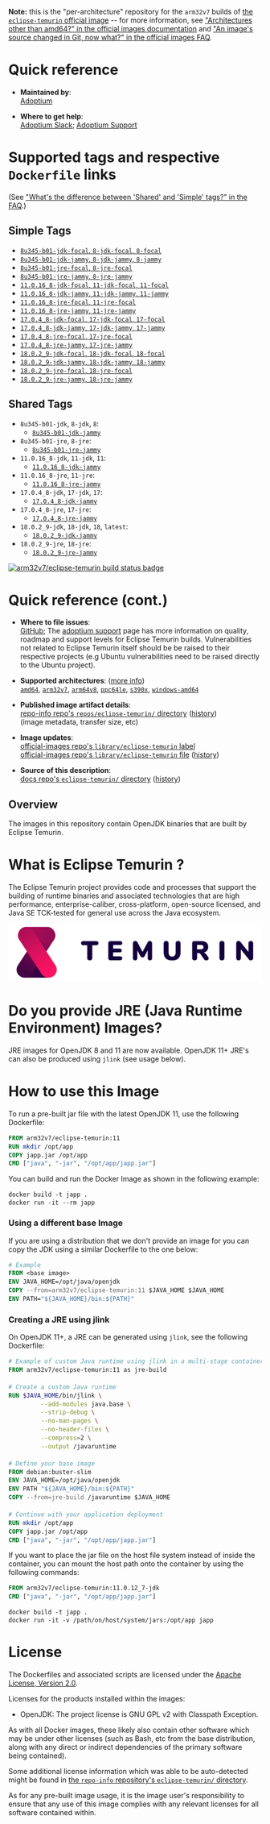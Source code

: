 <!--

********************************************************************************

WARNING:

    DO NOT EDIT "eclipse-temurin/README.md"

    IT IS AUTO-GENERATED

    (from the other files in "eclipse-temurin/" combined with a set of templates)

********************************************************************************

-->

**Note:** this is the "per-architecture" repository for the `arm32v7` builds of [the `eclipse-temurin` official image](https://hub.docker.com/_/eclipse-temurin) -- for more information, see ["Architectures other than amd64?" in the official images documentation](https://github.com/docker-library/official-images#architectures-other-than-amd64) and ["An image's source changed in Git, now what?" in the official images FAQ](https://github.com/docker-library/faq#an-images-source-changed-in-git-now-what).

# Quick reference

-	**Maintained by**:  
	[Adoptium](https://github.com/adoptium/containers)

-	**Where to get help**:  
	[Adoptium Slack](https://adoptium.net/slack); [Adoptium Support](https://github.com/adoptium/adoptium-support/issues/new/choose)

# Supported tags and respective `Dockerfile` links

(See ["What's the difference between 'Shared' and 'Simple' tags?" in the FAQ](https://github.com/docker-library/faq#whats-the-difference-between-shared-and-simple-tags).)

## Simple Tags

-	[`8u345-b01-jdk-focal`, `8-jdk-focal`, `8-focal`](https://github.com/adoptium/containers/blob/2f2799d96783495fd3e97a76c82b9cb0c0b567db/8/jdk/ubuntu/focal/Dockerfile.releases.full)
-	[`8u345-b01-jdk-jammy`, `8-jdk-jammy`, `8-jammy`](https://github.com/adoptium/containers/blob/2f2799d96783495fd3e97a76c82b9cb0c0b567db/8/jdk/ubuntu/jammy/Dockerfile.releases.full)
-	[`8u345-b01-jre-focal`, `8-jre-focal`](https://github.com/adoptium/containers/blob/2f2799d96783495fd3e97a76c82b9cb0c0b567db/8/jre/ubuntu/focal/Dockerfile.releases.full)
-	[`8u345-b01-jre-jammy`, `8-jre-jammy`](https://github.com/adoptium/containers/blob/2f2799d96783495fd3e97a76c82b9cb0c0b567db/8/jre/ubuntu/jammy/Dockerfile.releases.full)
-	[`11.0.16_8-jdk-focal`, `11-jdk-focal`, `11-focal`](https://github.com/adoptium/containers/blob/2f2799d96783495fd3e97a76c82b9cb0c0b567db/11/jdk/ubuntu/focal/Dockerfile.releases.full)
-	[`11.0.16_8-jdk-jammy`, `11-jdk-jammy`, `11-jammy`](https://github.com/adoptium/containers/blob/2f2799d96783495fd3e97a76c82b9cb0c0b567db/11/jdk/ubuntu/jammy/Dockerfile.releases.full)
-	[`11.0.16_8-jre-focal`, `11-jre-focal`](https://github.com/adoptium/containers/blob/2f2799d96783495fd3e97a76c82b9cb0c0b567db/11/jre/ubuntu/focal/Dockerfile.releases.full)
-	[`11.0.16_8-jre-jammy`, `11-jre-jammy`](https://github.com/adoptium/containers/blob/2f2799d96783495fd3e97a76c82b9cb0c0b567db/11/jre/ubuntu/jammy/Dockerfile.releases.full)
-	[`17.0.4_8-jdk-focal`, `17-jdk-focal`, `17-focal`](https://github.com/adoptium/containers/blob/2f2799d96783495fd3e97a76c82b9cb0c0b567db/17/jdk/ubuntu/focal/Dockerfile.releases.full)
-	[`17.0.4_8-jdk-jammy`, `17-jdk-jammy`, `17-jammy`](https://github.com/adoptium/containers/blob/2f2799d96783495fd3e97a76c82b9cb0c0b567db/17/jdk/ubuntu/jammy/Dockerfile.releases.full)
-	[`17.0.4_8-jre-focal`, `17-jre-focal`](https://github.com/adoptium/containers/blob/2f2799d96783495fd3e97a76c82b9cb0c0b567db/17/jre/ubuntu/focal/Dockerfile.releases.full)
-	[`17.0.4_8-jre-jammy`, `17-jre-jammy`](https://github.com/adoptium/containers/blob/2f2799d96783495fd3e97a76c82b9cb0c0b567db/17/jre/ubuntu/jammy/Dockerfile.releases.full)
-	[`18.0.2_9-jdk-focal`, `18-jdk-focal`, `18-focal`](https://github.com/adoptium/containers/blob/2f2799d96783495fd3e97a76c82b9cb0c0b567db/18/jdk/ubuntu/focal/Dockerfile.releases.full)
-	[`18.0.2_9-jdk-jammy`, `18-jdk-jammy`, `18-jammy`](https://github.com/adoptium/containers/blob/2f2799d96783495fd3e97a76c82b9cb0c0b567db/18/jdk/ubuntu/jammy/Dockerfile.releases.full)
-	[`18.0.2_9-jre-focal`, `18-jre-focal`](https://github.com/adoptium/containers/blob/2f2799d96783495fd3e97a76c82b9cb0c0b567db/18/jre/ubuntu/focal/Dockerfile.releases.full)
-	[`18.0.2_9-jre-jammy`, `18-jre-jammy`](https://github.com/adoptium/containers/blob/2f2799d96783495fd3e97a76c82b9cb0c0b567db/18/jre/ubuntu/jammy/Dockerfile.releases.full)

## Shared Tags

-	`8u345-b01-jdk`, `8-jdk`, `8`:
	-	[`8u345-b01-jdk-jammy`](https://github.com/adoptium/containers/blob/2f2799d96783495fd3e97a76c82b9cb0c0b567db/8/jdk/ubuntu/jammy/Dockerfile.releases.full)
-	`8u345-b01-jre`, `8-jre`:
	-	[`8u345-b01-jre-jammy`](https://github.com/adoptium/containers/blob/2f2799d96783495fd3e97a76c82b9cb0c0b567db/8/jre/ubuntu/jammy/Dockerfile.releases.full)
-	`11.0.16_8-jdk`, `11-jdk`, `11`:
	-	[`11.0.16_8-jdk-jammy`](https://github.com/adoptium/containers/blob/2f2799d96783495fd3e97a76c82b9cb0c0b567db/11/jdk/ubuntu/jammy/Dockerfile.releases.full)
-	`11.0.16_8-jre`, `11-jre`:
	-	[`11.0.16_8-jre-jammy`](https://github.com/adoptium/containers/blob/2f2799d96783495fd3e97a76c82b9cb0c0b567db/11/jre/ubuntu/jammy/Dockerfile.releases.full)
-	`17.0.4_8-jdk`, `17-jdk`, `17`:
	-	[`17.0.4_8-jdk-jammy`](https://github.com/adoptium/containers/blob/2f2799d96783495fd3e97a76c82b9cb0c0b567db/17/jdk/ubuntu/jammy/Dockerfile.releases.full)
-	`17.0.4_8-jre`, `17-jre`:
	-	[`17.0.4_8-jre-jammy`](https://github.com/adoptium/containers/blob/2f2799d96783495fd3e97a76c82b9cb0c0b567db/17/jre/ubuntu/jammy/Dockerfile.releases.full)
-	`18.0.2_9-jdk`, `18-jdk`, `18`, `latest`:
	-	[`18.0.2_9-jdk-jammy`](https://github.com/adoptium/containers/blob/2f2799d96783495fd3e97a76c82b9cb0c0b567db/18/jdk/ubuntu/jammy/Dockerfile.releases.full)
-	`18.0.2_9-jre`, `18-jre`:
	-	[`18.0.2_9-jre-jammy`](https://github.com/adoptium/containers/blob/2f2799d96783495fd3e97a76c82b9cb0c0b567db/18/jre/ubuntu/jammy/Dockerfile.releases.full)

[![arm32v7/eclipse-temurin build status badge](https://img.shields.io/jenkins/s/https/doi-janky.infosiftr.net/job/multiarch/job/arm32v7/job/eclipse-temurin.svg?label=arm32v7/eclipse-temurin%20%20build%20job)](https://doi-janky.infosiftr.net/job/multiarch/job/arm32v7/job/eclipse-temurin/)

# Quick reference (cont.)

-	**Where to file issues**:  
	[GitHub](https://github.com/adoptium/containers/issues); The [adoptium support](https://adoptium.net/support) page has more information on quality, roadmap and support levels for Eclipse Temurin builds. Vulnerabilities not related to Eclipse Temurin itself should be be raised to their respective projects (e.g Ubuntu vulnerabilities need to be raised directly to the Ubuntu project).

-	**Supported architectures**: ([more info](https://github.com/docker-library/official-images#architectures-other-than-amd64))  
	[`amd64`](https://hub.docker.com/r/amd64/eclipse-temurin/), [`arm32v7`](https://hub.docker.com/r/arm32v7/eclipse-temurin/), [`arm64v8`](https://hub.docker.com/r/arm64v8/eclipse-temurin/), [`ppc64le`](https://hub.docker.com/r/ppc64le/eclipse-temurin/), [`s390x`](https://hub.docker.com/r/s390x/eclipse-temurin/), [`windows-amd64`](https://hub.docker.com/r/winamd64/eclipse-temurin/)

-	**Published image artifact details**:  
	[repo-info repo's `repos/eclipse-temurin/` directory](https://github.com/docker-library/repo-info/blob/master/repos/eclipse-temurin) ([history](https://github.com/docker-library/repo-info/commits/master/repos/eclipse-temurin))  
	(image metadata, transfer size, etc)

-	**Image updates**:  
	[official-images repo's `library/eclipse-temurin` label](https://github.com/docker-library/official-images/issues?q=label%3Alibrary%2Feclipse-temurin)  
	[official-images repo's `library/eclipse-temurin` file](https://github.com/docker-library/official-images/blob/master/library/eclipse-temurin) ([history](https://github.com/docker-library/official-images/commits/master/library/eclipse-temurin))

-	**Source of this description**:  
	[docs repo's `eclipse-temurin/` directory](https://github.com/docker-library/docs/tree/master/eclipse-temurin) ([history](https://github.com/docker-library/docs/commits/master/eclipse-temurin))

## Overview

The images in this repository contain OpenJDK binaries that are built by Eclipse Temurin.

# What is Eclipse Temurin ?

The Eclipse Temurin project provides code and processes that support the building of runtime binaries and associated technologies that are high performance, enterprise-caliber, cross-platform, open-source licensed, and Java SE TCK-tested for general use across the Java ecosystem.

![logo](https://raw.githubusercontent.com/docker-library/docs/cb27e17c8b50fddc58f1933d266a1a7686fea8ed/eclipse-temurin/logo.png)

# Do you provide JRE (Java Runtime Environment) Images?

JRE images for OpenJDK 8 and 11 are now available. OpenJDK 11+ JRE's can also be produced using `jlink` (see usage below).

# How to use this Image

To run a pre-built jar file with the latest OpenJDK 11, use the following Dockerfile:

```dockerfile
FROM arm32v7/eclipse-temurin:11
RUN mkdir /opt/app
COPY japp.jar /opt/app
CMD ["java", "-jar", "/opt/app/japp.jar"]
```

You can build and run the Docker Image as shown in the following example:

```console
docker build -t japp .
docker run -it --rm japp
```

### Using a different base Image

If you are using a distribution that we don't provide an image for you can copy the JDK using a similar Dockerfile to the one below:

```dockerfile
# Example
FROM <base image>
ENV JAVA_HOME=/opt/java/openjdk
COPY --from=arm32v7/eclipse-temurin:11 $JAVA_HOME $JAVA_HOME
ENV PATH="${JAVA_HOME}/bin:${PATH}"
```

### Creating a JRE using jlink

On OpenJDK 11+, a JRE can be generated using `jlink`, see the following Dockerfile:

```dockerfile
# Example of custom Java runtime using jlink in a multi-stage container build
FROM arm32v7/eclipse-temurin:11 as jre-build

# Create a custom Java runtime
RUN $JAVA_HOME/bin/jlink \
         --add-modules java.base \
         --strip-debug \
         --no-man-pages \
         --no-header-files \
         --compress=2 \
         --output /javaruntime

# Define your base image
FROM debian:buster-slim
ENV JAVA_HOME=/opt/java/openjdk
ENV PATH "${JAVA_HOME}/bin:${PATH}"
COPY --from=jre-build /javaruntime $JAVA_HOME

# Continue with your application deployment
RUN mkdir /opt/app
COPY japp.jar /opt/app
CMD ["java", "-jar", "/opt/app/japp.jar"]
```

If you want to place the jar file on the host file system instead of inside the container, you can mount the host path onto the container by using the following commands:

```dockerfile
FROM arm32v7/eclipse-temurin:11.0.12_7-jdk
CMD ["java", "-jar", "/opt/app/japp.jar"]
```

```console
docker build -t japp .
docker run -it -v /path/on/host/system/jars:/opt/app japp
```

# License

The Dockerfiles and associated scripts are licensed under the [Apache License, Version 2.0](http://www.apache.org/licenses/LICENSE-2.0.html).

Licenses for the products installed within the images:

-	OpenJDK: The project license is GNU GPL v2 with Classpath Exception.

As with all Docker images, these likely also contain other software which may be under other licenses (such as Bash, etc from the base distribution, along with any direct or indirect dependencies of the primary software being contained).

Some additional license information which was able to be auto-detected might be found in [the `repo-info` repository's `eclipse-temurin/` directory](https://github.com/docker-library/repo-info/tree/master/repos/eclipse-temurin).

As for any pre-built image usage, it is the image user's responsibility to ensure that any use of this image complies with any relevant licenses for all software contained within.
